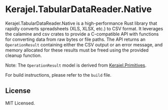 # Kerajel.TabularDataReader.Native

Kerajel.TabularDataReader.Native is a high-performance Rust library that rapidly converts spreadsheets (XLS, XLSX, etc.) to CSV format. It leverages the calamine and csv crates to provide a C-compatible API with functions for converting data from raw bytes or file paths. The API returns an `OperationResult` containing either the CSV output or an error message, and memory allocated for these results must be freed using the provided cleanup function.

Note: The `OperationResult` model is derived from [Kerajel.Primitives](https://github.com/kerajel/Kerajel.Primitives).

For build instructions, please refer to the `build` file.

## License
MIT Licensed.

